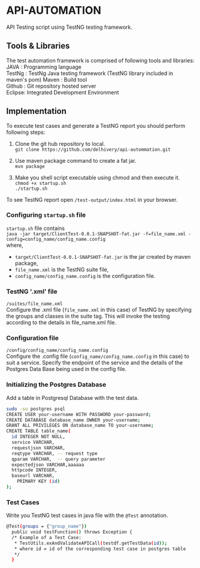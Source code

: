 API-AUTOMATION
==============

API Testing script using TestNG testing framework.

## Tools & Libraries
The test automation framework is comprised of following tools and libraries: <br />
JAVA   : Programming language  
TestNg : TestNg Java testing framework (TestNG library included in maven's pom)
Maven  : Build tool <br />
Github : Git repository hosted server  
Eclipse: Integrated Development Environment 

## Implementation
To execute test cases and generate a TestNG report you should perform following steps:

1. Clone the git hub repository to local.<br/>
`git clone https://github.com/delhivery/api-autommation.git`

2. Use maven package command to create a fat jar.<br/>
`mvn package`

3. Make you shell script executable using chmod and then execute it.<br/>
`chmod +x startup.sh` <br/>
`./startup.sh`

To see TestNG report open `/test-output/index.html` in your browser.

### Configuring `startup.sh` file
`startup.sh` file contains <br />
`java -jar target/ClientTest-0.0.1-SNAPSHOT-fat.jar -f=file_name.xml -config=config_name/config_name.config`<br/> where,
* `target/ClientTest-0.0.1-SNAPSHOT-fat.jar` is the jar created by maven package,<br />
* `file_name.xml` is the TestNG suite file,<br />
* `config_name/config_name.config` is the configuration file.

### TestNG '.xml' file
`/suites/file_name.xml` <br />
Configure the .xml file (`file_name.xml` in this case) of TestNG by specifying the groups and classes in the suite tag. This will invoke the testing according to the details in file_name.xml file.

### Configuration file 
`/config/config_name/config_name.config` <br />
Configure the .config file (`config_name/config_name.config` in this case) to suit a service. Specify the endpoint of the service and the details of the Postgres Data Base being used in the config file.

### Initializing the Postgres Database
Add a table in Postgresql Database with the test data.
```bash
sudo -su postgres psql
CREATE USER your-username WITH PASSWORD your-password;
CREATE DATABASE database_name OWNER your-username;
GRANT ALL PRIVILEGES ON database_name TO your-username;
CREATE TABLE table_name(
  id INTEGER NOT NULL,
  service VARCHAR,
  requestjson VARCHAR,
  reqtype VARCHAR, -- request type
  qparam VARCHAR,  -- query parameter
  expectedjson VARCHAR,aaaaaa
  httpcode INTEGER,
  baseurl VARCHAR,
    PRIMARY KEY (id)
);
```

### Test Cases
Write you TestNG test cases in java file with the `@Test` annotation.
```bash
@Test(groups = {"group_name"})
  public void testFunction() throws Exception {
  /* Example of a Test Case:
   * TestUtils.exAndValidateAPICall(testdf.getTestData(id));
   * where id = id of the corresponding test case in postgres table
   */
  }
```

